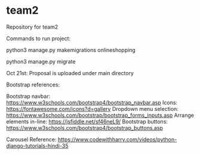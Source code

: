 # team2
Repository for team2

Commands to run project:

python3 manage.py makemigrations onlineshopping

python3 manage.py migrate

Oct 21st: Proposal is uploaded under main directory


Bootstrap references:

Bootstrap navbar: https://www.w3schools.com/bootstrap4/bootstrap_navbar.asp
Icons: https://fontawesome.com/icons?d=gallery
Dropdown menu selection: https://www.w3schools.com/bootstrap/bootstrap_forms_inputs.asp
Arrange elements in-line: https://jsfiddle.net/sf46neL9/
Bootstrap buttons: https://www.w3schools.com/bootstrap4/bootstrap_buttons.asp

Carousel Reference: https://www.codewithharry.com/videos/python-django-tutorials-hindi-35